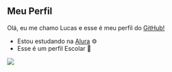 ## Meu Perfil  

Olá, eu me chamo Lucas e esse é meu perfil do [GitHub!](https://github.com)

- Estou estudando na [Alura](https://www.alura.com.br) ⚙️
- Esse é um perfil Escolar 🏫


![](https://media.tenor.com/YTnbHwGQFUQAAAAi/coin-mario-bros-arcade.gif)
